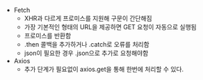 - Fetch
    - XHR과 다르게 프로미스를 지원해 구문이 간단해짐
    - 가장 기본적인 형태의 URL을 제공하면 GET 요청이 자동으로 실행됨
    - 프로미스를 반환함
    - .then 콜백을 추가하거나 .catch로 오류를 처리함
    - json이 필요한 경우 .json으로 추가로 요청해야함
- Axios
    - 추가 단계가 필요없이 axios.get을 통해 한번에 처리할 수 있다.